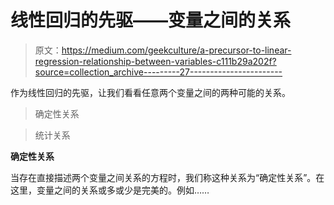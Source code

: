 # 线性回归的先驱——变量之间的关系

> 原文：<https://medium.com/geekculture/a-precursor-to-linear-regression-relationship-between-variables-c111b29a202f?source=collection_archive---------27----------------------->

作为线性回归的先驱，让我们看看任意两个变量之间的两种可能的关系。

>确定性关系

>统计关系

**确定性关系**

当存在直接描述两个变量之间关系的方程时，我们称这种关系为“确定性关系”。在这里，变量之间的关系或多或少是完美的。例如……